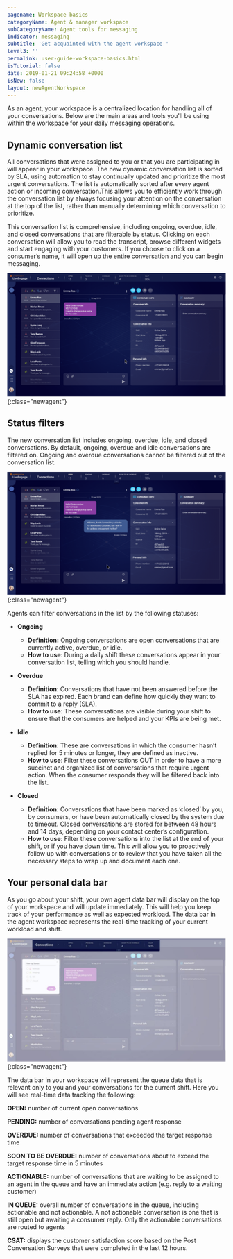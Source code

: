 ```yaml
---
pagename: Workspace basics
categoryName: Agent & manager workspace
subCategoryName: Agent tools for messaging
indicator: messaging
subtitle: 'Get acquainted with the agent workspace '
level3: ''
permalink: user-guide-workspace-basics.html
isTutorial: false
date: 2019-01-21 09:24:58 +0000
isNew: false
layout: newAgentWorkspace
---
```


As an agent, your workspace is a centralized location for handling all of your conversations. Below are the main areas and tools you'll be using within the workspace for your daily messaging operations. 

## Dynamic conversation list

All conversations that were assigned to you or that you are participating in will appear in your workspace. The new dynamic conversation list is sorted by SLA, using automation to stay continually updated and prioritize the most urgent conversations. The list is automatically sorted after every agent action or incoming conversation.This allows you to efficiently work through the conversation list by always focusing your attention on the conversation at the top of the list, rather than manually determining which conversation to prioritize. 

This conversation list is comprehensive, including ongoing, overdue, idle, and closed conversations that are filterable by status. Clicking on each conversation will allow you to read the transcript, browse different widgets and start engaging with your customers. If you choose to click on a consumer’s name, it will open up the entire conversation and you can begin messaging.

![alt text](img/new-agent-workspace-gif-1.gif){:class="newagent"}

## Status filters

The new conversation list includes ongoing, overdue, idle, and closed conversations. By default, ongoing, overdue and idle conversations are filtered on. Ongoing and overdue conversations cannot be filtered out of the conversation list. 

![alt text](img/new-agent-workspace-gif-2.gif){:class="newagent"}

Agents can filter conversations in the list by the following statuses:

* **Ongoing**
    * **Definition:** Ongoing conversations are open conversations that are currently active, overdue, or idle.
    * **How to use**: During a daily shift these conversations appear in your conversation list, telling which you should handle.

* **Overdue**
    * **Definition**: Conversations that have not been answered before the SLA has expired. Each brand can define how quickly they want to commit to a reply (SLA). 
    * **How to use**: These conversations are visible during your shift to ensure that the consumers are helped and your KPIs are being met.

* **Idle**
    * **Definition**: These are conversations in which the consumer hasn’t replied for 5 minutes or longer, they are defined as inactive. 
    * **How to use**: Filter these conversations OUT in order to have a more succinct and organized list of conversations that require urgent action. When the consumer responds they will be filtered back into the list. 

* **Closed**
    * **Definition**: Conversations that have been marked as ‘closed’ by you, by consumers, or have been automatically closed by the system due to timeout. Closed conversations are stored for between 48 hours and 14 days, depending on your contact center’s configuration. 
    * **How to use**: Filter these conversations into the list at the end of your shift, or if you have down time. This will allow you to proactively follow up with conversations or to review that you have taken all the necessary steps to wrap up and document each one. 

## Your personal data bar

As you go about your shift, your own agent data bar will display on the top of your workspace and will update immediately. This will help you keep track of your performance as well as expected workload. The data bar in the agent workspace represents the real-time tracking of your current workload and shift.

![image alt text](img/databar.jpg){:class="newagent"}

The data bar in your workspace will represent the queue data that is relevant only to you and your conversations for the current shift. Here you will see real-time data tracking the following:

**OPEN:** number of current open conversations

**PENDING:** number of conversations pending agent response

**OVERDUE:** number of conversations that exceeded the target response time

**SOON TO BE OVERDUE:** number of conversations about to exceed the target response time in 5 minutes

**ACTIONABLE:** number of conversations that are waiting to be assigned to an agent in the queue and have an immediate action (e.g. reply to a waiting customer)

**IN QUEUE:** overall number of conversations in the queue, including actionable and not actionable. A not actionable conversation is one that is still open but awaiting a consumer reply. Only the actionable conversations are routed to agents

**CSAT:** displays the customer satisfaction score based on the Post Conversation Surveys that were completed in the last 12 hours.
